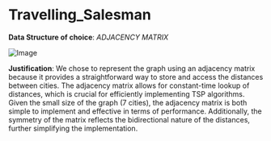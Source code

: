 # Travelling_Salesman

**Data Structure of choice**: _ADJACENCY MATRIX_

![Image](https://github.com/user-attachments/assets/2445faff-d8da-4add-93ad-de71523e9d38)

**Justification**:
We chose to represent the graph using an adjacency matrix because it provides a straightforward way to store and access the distances between cities. The adjacency matrix allows for constant-time lookup of distances, which is crucial for efficiently implementing TSP algorithms. Given the small size of the graph (7 cities), the adjacency matrix is both simple to implement and effective in terms of performance. Additionally, the symmetry of the matrix reflects the bidirectional nature of the distances, further simplifying the implementation.
